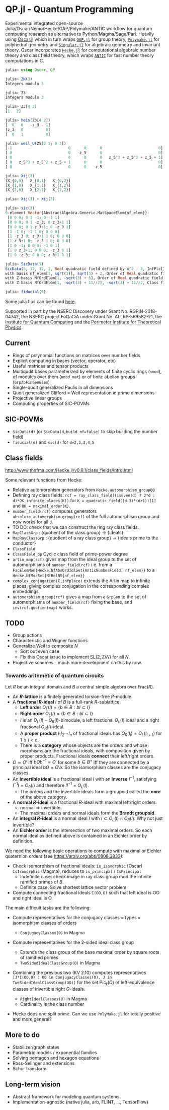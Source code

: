 # QP.jl - Quantum Programming

Experimental integrated open-source Julia/Oscar/Nemo/Hecke/GAP/Polymake/ANTIC workflow for quantum computing research as alternative to Python/Magma/Sage/Pari.  Heavily using [Oscar.jl](https://docs.oscar-system.org/stable/) which in turn wraps [`GAP.jl`](https://github.com/oscar-system/GAP.jl) for group theory, [`Polymake.jl`](https://github.com/oscar-system/Polymake.jl) for polyhedral geometry and [`Singular.jl`](https://github.com/oscar-system/Singular.jl) for algebraic geometry and invariant theory.  Oscar incorporates [`Hecke.jl`](https://github.com/thofma/Hecke.jl) for computational algebraic number theory and class field theory, which wraps [`ANTIC`](https://github.com/flintlib/antic) for fast number theory computations in C.



```julia
julia> using Oscar, QP

julia> ZN(3)
Integers modulo 3

julia> Z3
Integers modulo 3

julia> Z3[4 2]
[1   2]

julia> heis(Z3[4 2])
[  0   0   -z_3 - 1]
[z_3   0          0]
[  0   1          0]

julia> weil_U(Z5[2 1; 0 3])
[-1                         0      0      0                         0]
[ 0                         0   -z_5      0                         0]
[ 0                         0      0      0   z_5^3 + z_5^2 + z_5 + 1]
[ 0   z_5^3 + z_5^2 + z_5 + 1      0      0                         0]
[ 0                         0      0   -z_5                         0]

julia> Xij(3)
[X_{0,0}   X_{0,1}   X_{0,2}]
[X_{1,0}   X_{1,1}   X_{1,2}]
[X_{2,0}   X_{2,1}   X_{2,2}]

julia> Xij(3) + Xij(3)

julia> sic(3)
9-element Vector{AbstractAlgebra.Generic.MatSpaceElem{nf_elem}}:
 [0 0 0; 0 1 -1; 0 -1 1]
 [0 0 0; 0 1 -z_3; 0 z_3+1 1]
 [0 0 0; 0 1 z_3+1; 0 -z_3 1]
 [1 -1 0; -1 1 0; 0 0 0]
 [1 -z_3 0; z_3+1 1 0; 0 0 0]
 [1 z_3+1 0; -z_3 1 0; 0 0 0]
 [1 0 -1; 0 0 0; -1 0 1]
 [1 0 z_3+1; 0 0 0; -z_3 0 1]
 [1 0 -z_3; 0 0 0; z_3+1 0 1]

julia> SicData(5)
SicData(5, 12, 12, 1, Real quadratic field defined by x^2 - 3, InfPlc[Infinite place corresponding to (Complex embedding corresponding to -1.73 of real quadratic field defined by x^2 - 3), Infinite place corresponding to (Complex embedding corresponding to 1.73 of real quadratic field defined by x^2 - 3)], Maximal order of Real quadratic field defined by x^2 - 3 
with basis nf_elem[1, sqrt(3)], sqrt(3) + 2, Order of Real quadratic field defined by x^2 - 3
with Z-basis NfOrdElem[1, -sqrt(3) + 6], Order of Real quadratic field defined by x^2 - 3
with Z-basis NfOrdElem[1, -sqrt(3) + 11//2], -sqrt(3) + 11//2, Class field defined mod (<5, 5>, InfPlc{AnticNumberField, NumFieldEmbNfAbs}[Infinite place corresponding to (Complex embedding corresponding to -1.73 of real quadratic field defined by x^2 - 3), Infinite place corresponding to (Complex embedding corresponding to 1.73 of real quadratic field defined by x^2 - 3)]) of structure Abelian group with structure: Z/2 x Z/8)

julia> fiducial(5)

```

Some julia tips can be found [here](julia).

Supported in part by the NSERC Discovery under Grant No. RGPIN-2018-04742, the NSERC project FoQaCiA under Grant No. ALLRP-569582-21, the [Institute for Quantum Computing](https://uwaterloo.ca/institute-for-quantum-computing/) and the [Perimeter Institute for Theoretical Physics](https://perimeterinstitute.ca/).

## Current 
- Rings of polynomial functions on matrices over number fields 
- Explicit computing in bases (vector, operator, etc)
- Useful matrices and tensor products 
- Multiqudit bases parameterized by elements of finite cyclic rings (`nmod`), of modules over them (`nmod_mat`) or of finite abelian groups (`GrpAbFinGenElem`)
- Single-qudit generalized Paulis in all dimensions
- Qudit generalized Clifford = Weil representation in prime dimensions
- Projective linear groups 
- Computing properties of SIC-POVMs 

## SIC-POVMs
- `SicData(d)` (or `SicData(d,build_nf=false)` to skip building the number field)
- `fiducial(d)` and `sic(d)` for `d=2,3,3,4,5`


## Class fields
http://www.thofma.com/Hecke.jl/v0.6.1/class_fields/intro.html

Some relevant functions from Hecke:
- Relative automorphism generators from  `Hecke.automorphism_groupQQ`
- Defining ray class fields: `rcf = ray_class_field((iseven(d) ? 2*d : d)*OK,infinite_places(K))` for `K = quadratic_field((d-3)*(d+1))[1]` and `OK = maximal_order(K)`.
- `number_field(rcf)` computes generators `absolute_automorphism_group(rcf)` of the full automorphism group and now works for all `d`.   
- TO DO: check that we can construct the ring ray class fields.
- `MapClassGrp` : {quotient of the class group} -> {ideals} 
- `MapRayClassGrp` : {quotient of a ray class group} -> {ideals prime to the conductor}
- `ClassField` 
- `ClassField_pp` Cyclic class field of prime-power degree
- `artin_map(rcf)` gives map from the ideal group to the set of automorphisms of `number_field(rcf)` i.e. from a `FacElemMon{Hecke.NfAbsOrdIdlSet{AnticNumberField, nf_elem}}` to a `Hecke.NfMorSet{NfRelNS{nf_elem}}`
- `complex_conjugation(F,infplace)` extends the Artin map to infinite places, giving complex conjugation in the corresponding complex embeddings. 
- `automorphism_group(rcf)` gives a map from a `GrpGen` to the set of automorphisms of `number_field(rcf)` fixing the base, and `inv(rcf.quotientmap)` works. 
## TODO 
- Group actions
- Characteristic and Wigner functions
- Generalize Weil to composite $N$
  - Sort out even case
  - Fix this [Oscar issue](https://github.com/oscar-system/Oscar.jl/issues/649) to implement 
  $\mathrm{SL}(2,\mathbb{Z}/N)$ for all $N$.
- Projective schemes - much more development on this by now.

### Towards arithmetic of quantum circuits
Let $R$ be an integral domain and $B$ a central simple algebra over $\mathrm{Frac}(R)$.  
- An **$R$-lattice** is a finitely generated torsion-free $R$-module.
- A **fractional $R$-ideal** $I$ of $B$ is a full-rank $R$-sublattice.
  - **Left order** $`O_L(I) = \{ b \in B : bI \subset I \}`$
  - **Right order**  $`O_L(I) = \{ b \in B : bI \subset I \}`$
  - $I$ is an $O_L(I)-O_R(I)$-bimodule, a left fractional $O_L(I)$ 
ideal and a right fractional $O_R(I)$-ideal.
  - A **proper product** $I_1 I_2 \cdots I_n$ of fractional ideals has $O_R(I_i) = O_L(I_{i+1})$ for $1 \leq i < n$.
  - There is a **category** whose objects are the orders and whose morphisms are the fractional ideals, with composition given by proper products.  Fractional ideals **connect** their left/right orders.
- $O\simeq O'$ iff $bOb^{-1} = O'$ for some $b \in B^\times$ 
iff they are connected by a principal ideal $bO = O'b$. So the isomorphism classes are the conjugacy classes.
- An **invertible ideal** is a fractional ideal $I$ with an **inverse** $I^{-1}$, satisfying 
$I^{-1}I = O_R(I)$ and therefore $I I^{-1} = O_L(I)$.
  - The orders and the invertible ideals form a groupoid called the **core** of the above category.
- A **normal $R$-ideal** is a fractional $R$-ideal with maximal left/right orders.
  - normal $\Rightarrow$ invertible.  
  -  The maximal orders and normal ideals form the **Brandt groupoid**.
- An **integral $R$-ideal** is a normal ideal $I$ with $I \subset O_L(I) \cap O_R(I)$. Why not just invertible? 
- An **Eichler order** is the intersection of two maximal orders.  So each normal ideal as defined above is contained in an Eichler order by definition.




We need the following basic operations to compute with maximal or Eichler quaternion orders (see https://arxiv.org/abs/0808.3833):

- Check isomorphism of fractional ideals: `is_isomorphic` (Oscar) `IsIsomorphic` (Magma), reduces to `is_principal` / `IsPrincipal`
  - Indefinite case: check image in ray class group mod the infinite ramified primes of $B$. 
  - Definite case: Solve shortest lattice vector problem  
- Compute connecting fractional ideals `I(OO,O)` such that left ideal is OO and right ideal is O.

The main difficult tasks are the following:
- Compute representatives for the conjugacy classes = types = isomorphism classes of orders
  - `ConjugacyClasses(O)` in Magma
- Compute representatives for the 2-sided ideal class group 
  - Extends the class group of the base maximal order by square roots of ramified primes
  - `TwoSidedIdealClassGroup(O)` in Magma
- Combining the previous two (KV 2.10) computes representatives 
  `[J*I(OO,O) : OO in ConjugacyClasses(O), J in TwoSidedIdealClassGroup(OO)]` 
  for the set $\mathrm{Pic}_\ell(O)$ of left-equivalence classes of invertible right $O$-ideals. 
  - `RightIdealClasses(O)` in Magma
  - Cardinality is the class number

- Hecke does one split prime.  Can we use `PolyMake.jl` for totally positive and more general? 


## More to do
- Stabilizer/graph states 
- Parametric models / exponential families
- Solving pentagon and hexagon equations 
- Ross-Selinger and extensions
- Schur transform

## Long-term vision
- Abstract framework for modeling quantum systems
- Implementation-agnostic (native julia, arb, FLINT, ..., TensorFlow)